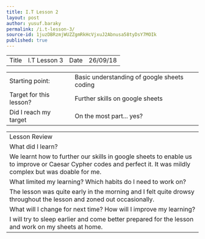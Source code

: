 ```yaml
---
title: I.T Lesson 2
layout: post
author: yusuf.baraky
permalink: /i.t-lesson-3/
source-id: 1juzDBRzmjWUZZgmRkHcVjxuJ2Abnusa58tyDsY7MOIk
published: true
---
```

<table>
  <tr>
    <td>Title</td>
    <td>I.T Lesson 3</td>
    <td> Date</td>
    <td>26/09/18</td>
  </tr>
</table>


<table>
  <tr>
    <td>Starting point:</td>
    <td>Basic understanding of google sheets coding</td>
  </tr>
  <tr>
    <td>Target for this lesson?</td>
    <td>Further skills on google sheets </td>
  </tr>
  <tr>
    <td>Did I reach my target</td>
    <td>On the most part... yes?</td>
  </tr>
</table>


<table>
  <tr>
    <td>Lesson Review</td>
  </tr>
  <tr>
    <td>What did I learn?</td>
  </tr>
  <tr>
    <td>We learnt how to further our skills in google sheets to enable us to improve or Caesar Cypher codes and perfect it. It was mildly complex but was doable for me.</td>
  </tr>
  <tr>
    <td>What limited my learning? Which habits do I need to work on? </td>
  </tr>
  <tr>
    <td>The lesson was quite early in the morning and I felt quite drowsy throughout the lesson and zoned out occasionally.</td>
  </tr>
  <tr>
    <td>What will I change for next time? How will I improve my learning?</td>
  </tr>
  <tr>
    <td>I will try to sleep earlier and come better prepared for the lesson and work on my sheets at home.</td>
  </tr>
</table>


